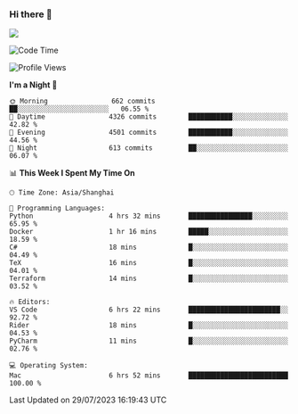 ### Hi there 👋

<!--
**JJAYCHEN1e/jjaychen1e** is a ✨ _special_ ✨ repository because its `README.md` (this file) appears on your GitHub profile.

Here are some ideas to get you started:

- 🔭 I’m currently working on ...
- 🌱 I’m currently learning ...
- 👯 I’m looking to collaborate on ...
- 🤔 I’m looking for help with ...
- 💬 Ask me about ...
- 📫 How to reach me: ...
- 😄 Pronouns: ...
- ⚡ Fun fact: ...
-->

[![](https://github-readme-stats.vercel.app/api?username=jjaychen1e&show_icons=true)](https://github.com/jjaychen1e/github-readme-stats?count_private=true)

<!--START_SECTION:waka-->
![Code Time](http://img.shields.io/badge/Code%20Time-821%20hrs%2033%20mins-blue)

![Profile Views](http://img.shields.io/badge/Profile%20Views-0-blue)

**I'm a Night 🦉** 

```text
🌞 Morning                662 commits         ██░░░░░░░░░░░░░░░░░░░░░░░   06.55 % 
🌆 Daytime                4326 commits        ███████████░░░░░░░░░░░░░░   42.82 % 
🌃 Evening                4501 commits        ███████████░░░░░░░░░░░░░░   44.56 % 
🌙 Night                  613 commits         ██░░░░░░░░░░░░░░░░░░░░░░░   06.07 % 
```


📊 **This Week I Spent My Time On** 

```text
🕑︎ Time Zone: Asia/Shanghai

💬 Programming Languages: 
Python                   4 hrs 32 mins       ████████████████░░░░░░░░░   65.95 % 
Docker                   1 hr 16 mins        █████░░░░░░░░░░░░░░░░░░░░   18.59 % 
C#                       18 mins             █░░░░░░░░░░░░░░░░░░░░░░░░   04.49 % 
TeX                      16 mins             █░░░░░░░░░░░░░░░░░░░░░░░░   04.01 % 
Terraform                14 mins             █░░░░░░░░░░░░░░░░░░░░░░░░   03.52 % 

🔥 Editors: 
VS Code                  6 hrs 22 mins       ███████████████████████░░   92.72 % 
Rider                    18 mins             █░░░░░░░░░░░░░░░░░░░░░░░░   04.53 % 
PyCharm                  11 mins             █░░░░░░░░░░░░░░░░░░░░░░░░   02.76 % 

💻 Operating System: 
Mac                      6 hrs 52 mins       █████████████████████████   100.00 % 
```


 Last Updated on 29/07/2023 16:19:43 UTC
<!--END_SECTION:waka-->
